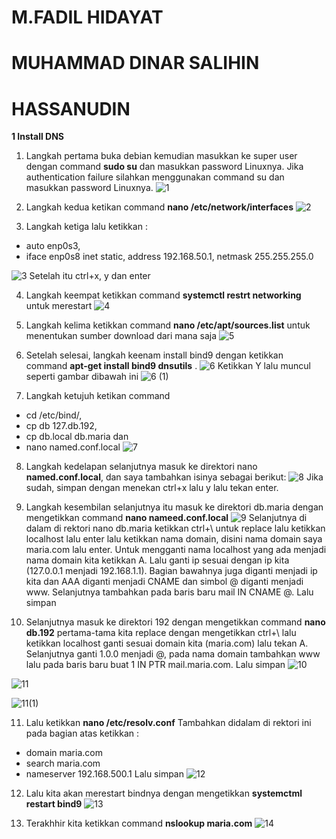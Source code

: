 # M.FADIL HIDAYAT
# MUHAMMAD DINAR SALIHIN
# HASSANUDIN

**1 Install DNS**

1) Langkah pertama buka debian kemudian masukkan ke super user dengan command **sudo su** dan masukkan password Linuxnya. Jika authentication failure silahkan menggunakan command su dan masukkan password Linuxnya. 
![1](https://user-images.githubusercontent.com/112459285/200841408-65c637c1-1180-41d7-836d-8e4a1212d704.png)


2) Langkah kedua ketikan command **nano /etc/network/interfaces**
![2](https://user-images.githubusercontent.com/112459285/200841490-dfbbbbcd-2d63-46a5-ae67-b59c2b8cf22e.png)


3) Langkah ketiga lalu ketikkan :  
- auto enp0s3,  
- iface enp0s8 inet static, 
address 192.168.50.1, 
netmask 255.255.255.0

![3](https://user-images.githubusercontent.com/112459285/200841609-24c13aab-0474-4ec1-8e48-73195f153b44.png) Setelah itu ctrl+x, y dan enter

4) Langkah keempat ketikkan command **systemctl restrt networking** untuk merestart 
![4](https://user-images.githubusercontent.com/112459285/200841719-623bdeda-ca64-4857-bff0-35bb17ea399a.png)


5) Langkah kelima ketikkan command **nano /etc/apt/sources.list** untuk menentukan sumber download dari mana saja
![5](https://user-images.githubusercontent.com/112459285/200841866-a1e73a6c-d649-462e-999d-cb5138afb3c4.png)


6) Setelah selesai, langkah keenam install bind9 dengan ketikkan command **apt-get install bind9 dnsutils** . 
![6](https://user-images.githubusercontent.com/112459285/200841972-091b61fe-edbf-4b58-907c-f53c7bf04ae3.png) 
Ketikkan Y lalu muncul seperti gambar dibawah ini 
![6 (1)](https://user-images.githubusercontent.com/112459285/200842033-f65b72ac-ca17-4260-9d5c-3bd166797c43.png)

7) Langkah ketujuh ketikan command 
- cd /etc/bind/, 
- cp db 127.db.192, 
- cp db.local db.maria dan 
- nano named.conf.local
![7](https://user-images.githubusercontent.com/112459285/200842173-91fe4485-9c4c-4b1f-bc2f-c8268efe0efb.png)


8) Langkah kedelapan selanjutnya masuk ke direktori nano **named.conf.local**, dan saya tambahkan isinya  sebagai berikut:
![8](https://user-images.githubusercontent.com/112459285/200842351-f8d4e440-8e8d-4686-b71d-cb30ffe24df0.png)
Jika sudah, simpan dengan menekan ctrl+x lalu y lalu tekan enter.

9) Langkah kesembilan selanjutnya  itu masuk ke direktori db.maria dengan mengetikkan command **nano nameed.conf.local**
![9](https://user-images.githubusercontent.com/112459285/200842500-6c69e812-8087-4e48-b13f-330751a6f173.png)
Selanjutnya di dalam di rektori nano db.maria ketikkan ctrl+\ untuk replace lalu  ketikkan localhost lalu enter lalu ketikkan nama domain, disini nama domain saya  maria.com lalu enter. Untuk mengganti nama localhost yang ada menjadi nama domain kita ketikkan A. Lalu ganti ip sesuai dengan ip kita (127.0.0.1 menjadi 192.168.1.1). Bagian  bawahnya juga diganti menjadi ip kita dan AAA diganti menjadi CNAME dan  simbol @ diganti menjadi www. Selanjutnya tambahkan pada baris baru mail IN CNAME @. Lalu simpan

10) Selanjutnya masuk ke direktori 192 dengan mengetikkan command **nano db.192** pertama-tama kita replace dengan mengetikkan ctrl+\ lalu ketikkan localhost  ganti sesuai domain kita (maria.com) lalu tekan A. Selanjutnya ganti 1.0.0 menjadi @, pada nama domain tambahkan www lalu pada baris baru buat 1 IN PTR mail.maria.com.
Lalu simpan
![10](https://user-images.githubusercontent.com/112459285/200843303-6f56d3c6-02f2-4444-a466-a655e11dea7e.png)

![11](https://user-images.githubusercontent.com/112459285/200843286-883a9719-fd71-41fa-8436-d3180985a8dd.png)

![11(1)](https://user-images.githubusercontent.com/112459285/200843241-6f344126-c91c-464a-bda0-a367f19fdf1f.png)



11) Lalu ketikkan **nano /etc/resolv.conf** Tambahkan didalam di rektori ini pada bagian atas ketikkan : 
- domain maria.com
- search maria.com
- nameserver 192.168.500.1 Lalu simpan
![12](https://user-images.githubusercontent.com/112459285/200843489-3616a6ce-0481-4544-9adb-3cc50c17106d.png)


12) Lalu kita akan merestart bindnya dengan mengetikkan **systemctml restart bind9**
![13](https://user-images.githubusercontent.com/112459285/200843592-a08e5006-b75b-4067-8ab1-c4e0cda7afb5.png)

14) Terakhhir kita ketikkan command **nslookup maria.com**
![14](https://user-images.githubusercontent.com/112459285/200843611-1da9af32-9470-4ae7-9ac2-c5bf84ddfbf7.png)
